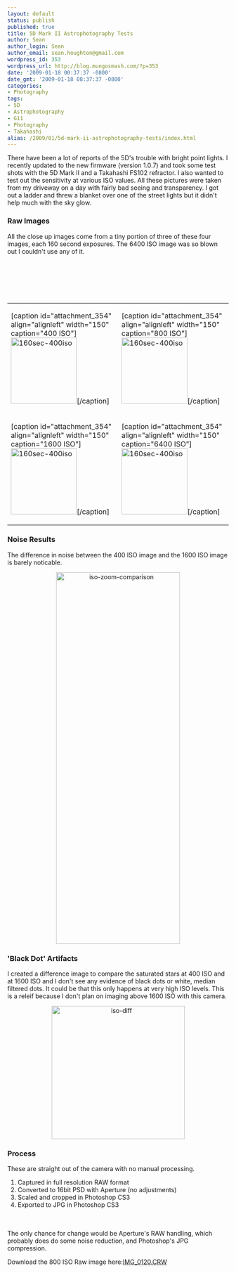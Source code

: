 ```yaml
---
layout: default
status: publish
published: true
title: 5D Mark II Astrophotography Tests
author: Sean
author_login: Sean
author_email: sean.houghton@gmail.com
wordpress_id: 353
wordpress_url: http://blog.mungosmash.com/?p=353
date: '2009-01-18 00:37:37 -0800'
date_gmt: '2009-01-18 08:37:37 -0800'
categories:
- Photography
tags:
- 5D
- Astrophotography
- G11
- Photography
- Takahashi
alias: /2009/01/5d-mark-ii-astrophotography-tests/index.html
---
```

There have been a lot of reports of the 5D's trouble with bright point lights. I recently updated to the new firmware (version 1.0.7) and took some test shots with the 5D Mark II and a Takahashi FS102 refractor. I also wanted to test out the sensitivity at various ISO values. All these pictures were taken from my driveway on a day with fairly bad seeing and transparency. I got out a ladder and threw a blanket over one of the street lights but it didn't help much with the sky glow.

### Raw Images
All the close up images come from a tiny portion of three of these four images, each 160 second exposures. The 6400 ISO image was so blown out I couldn't use any of it.

<table border="0">
<tbody>
<tr>
<td>







[caption id="attachment_354" align="alignleft" width="150" caption="400 ISO"]<a href="{{site.url_root}}/media/2009/01/160sec-400iso.jpg"><img class="size-thumbnail wp-image-354" title="160sec-400iso" src="http://blog.mungosmash.com/wp-content/uploads/2009/01/160sec-400iso-150x150.jpg" alt="160sec-400iso" width="150" height="150" /></a>[/caption]</td>

<td>







[caption id="attachment_354" align="alignleft" width="150" caption="800 ISO"]<a href="{{site.url_root}}/media/2009/01/160sec-800iso.jpg"><img class="size-thumbnail wp-image-354" title="160sec-800iso" src="http://blog.mungosmash.com/wp-content/uploads/2009/01/160sec-800iso-150x150.jpg" alt="160sec-400iso" width="150" height="150" /></a>[/caption]</td><br />
</tr>

<tr>
<td>







[caption id="attachment_354" align="alignleft" width="150" caption="1600 ISO"]<a href="{{site.url_root}}/media/2009/01/160sec-1600iso.jpg"><img class="size-thumbnail wp-image-354" title="160sec-1600iso" src="http://blog.mungosmash.com/wp-content/uploads/2009/01/160sec-1600iso-150x150.jpg" alt="160sec-400iso" width="150" height="150" /></a>[/caption]</td>

<td>







[caption id="attachment_354" align="alignleft" width="150" caption="6400 ISO"]<a href="{{site.url_root}}/media/2009/01/160sec-6400iso.jpg"><img class="size-thumbnail wp-image-354" title="160sec-6400iso" src="http://blog.mungosmash.com/wp-content/uploads/2009/01/160sec-6400iso-150x150.jpg" alt="160sec-400iso" width="150" height="150" /></a>[/caption]</td><br />
</tr><br />
</tbody></table>

### Noise Results
The difference in noise between the 400 ISO image and the 1600 ISO image is barely noticable.

<p style="text-align: center;"><img class="size-full wp-image-359 aligncenter" title="iso-zoom-comparison" src="{{site.url_root}}/media/2009/01/iso-zoom-comparison.jpg" alt="iso-zoom-comparison" width="282" height="846" />


### 'Black Dot' Artifacts

<p style="text-align: left;">I created a difference image to compare the saturated stars at 400 ISO and at 1600 ISO and I don't see any evidence of black dots or white, median filtered dots. It could be that this only happens at very high ISO levels. This is a releif because I don't plan on imaging above 1600 ISO with this camera.


<p style="text-align: center;"><img class="size-full wp-image-358 aligncenter" title="iso-diff" src="{{site.url_root}}/media/2009/01/iso-diff.jpg" alt="iso-diff" width="303" height="303" />


### Process
These are straight out of the camera with no manual processing.

<ol>
<li>Captured in full resolution RAW format</li>
<li>Converted to 16bit PSD with Aperture (no adjustments)</li>
<li>Scaled and cropped in Photoshop CS3</li>
<li>Exported to JPG in Photoshop CS3</li><br />
</ol><br />
The only chance for change would be Aperture's RAW handling, which probably does do some noise reduction, and Photoshop's JPG compression.



Download the 800 ISO Raw image here:<a href="http://blog.mungosmash.com/wp-content/uploads/2009/01/IMG_0120.CR2">IMG_0120.CRW</a>

